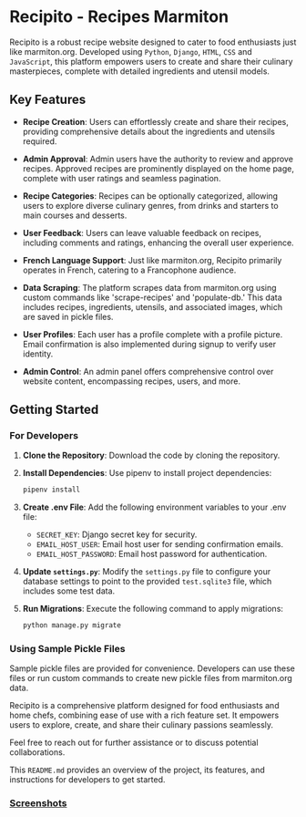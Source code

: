 # Recipito - Recipes Marmiton

Recipito is a robust recipe website designed to cater to food enthusiasts just like marmiton.org. Developed using `Python`, `Django`, `HTML`, `CSS` and `JavaScript`, this platform empowers users to create and share their culinary masterpieces, complete with detailed ingredients and utensil models.

## Key Features

- **Recipe Creation**: Users can effortlessly create and share their recipes, providing comprehensive details about the ingredients and utensils required.

- **Admin Approval**: Admin users have the authority to review and approve recipes. Approved recipes are prominently displayed on the home page, complete with user ratings and seamless pagination.

- **Recipe Categories**: Recipes can be optionally categorized, allowing users to explore diverse culinary genres, from drinks and starters to main courses and desserts.

- **User Feedback**: Users can leave valuable feedback on recipes, including comments and ratings, enhancing the overall user experience.

- **French Language Support**: Just like marmiton.org, Recipito primarily operates in French, catering to a Francophone audience.

- **Data Scraping**: The platform scrapes data from marmiton.org using custom commands like 'scrape-recipes' and 'populate-db.' This data includes recipes, ingredients, utensils, and associated images, which are saved in pickle files.

- **User Profiles**: Each user has a profile complete with a profile picture. Email confirmation is also implemented during signup to verify user identity.

- **Admin Control**: An admin panel offers comprehensive control over website content, encompassing recipes, users, and more.

## Getting Started

### For Developers

1. **Clone the Repository**: Download the code by cloning the repository.

2. **Install Dependencies**: Use pipenv to install project dependencies:

   ```bash
   pipenv install
   ```

3. **Create .env File**: Add the following environment variables to your .env file:

   - `SECRET_KEY`: Django secret key for security.
   - `EMAIL_HOST_USER`: Email host user for sending confirmation emails.
   - `EMAIL_HOST_PASSWORD`: Email host password for authentication.

4. **Update `settings.py`**: Modify the `settings.py` file to configure your database settings to point to the provided `test.sqlite3` file, which includes some test data.

5. **Run Migrations**: Execute the following command to apply migrations:

   ```bash
   python manage.py migrate
   ```

### Using Sample Pickle Files

Sample pickle files are provided for convenience. Developers can use these files or run custom commands to create new pickle files from marmiton.org data.

Recipito is a comprehensive platform designed for food enthusiasts and home chefs, combining ease of use with a rich feature set. It empowers users to explore, create, and share their culinary passions seamlessly.

Feel free to reach out for further assistance or to discuss potential collaborations.


This `README.md` provides an overview of the project, its features, and instructions for developers to get started.

### [Screenshots](./screenshots/)
